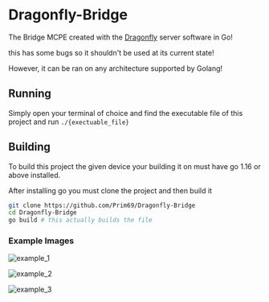 # Dragonfly-Bridge
The Bridge MCPE created with the [Dragonfly](https://github.com/df-mc/dragonfly) server software in Go!

this has some bugs so it shouldn't be used at its current state!

However, it can be ran on any architecture supported by Golang!

## Running
Simply open your terminal of choice and find the executable file of this project and run
`./{exectuable_file}`

## Building
To build this project the given device your building it on must have go 1.16 or above installed.

After installing go you must clone the project and then build it
```bash
git clone https://github.com/Prim69/Dragonfly-Bridge
cd Dragonfly-Bridge
go build # this actually builds the file
```

### Example Images
![example_1](https://media.discordapp.net/attachments/623917901409419274/871656749860519936/unknown-1.png)

![example_2](https://media.discordapp.net/attachments/719190269672685608/871634864472981504/unknown.png)

![example_3](https://media.discordapp.net/attachments/719190269672685608/871870861953601556/unknown.png)
